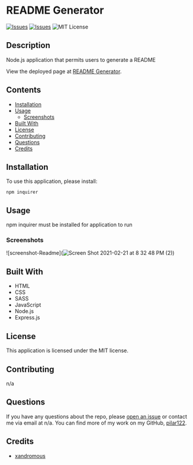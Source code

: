 # README Generator
[![Issues](https://img.shields.io/github/issues/pilar122/readme-generator)](https://github.com/pilar122/readme-generator/issues) [![Issues](https://img.shields.io/github/contributors/pilar122/readme-generator)](https://github.com/pilar122/readme-generator/graphs/contributors) ![MIT License](https://img.shields.io/badge/license-MIT-blue)

## Description
Node.js application that permits users to generate a README
            
View the deployed page at [README Generator](https://pilar122.github.io/readme-generator/).
## Contents
* [Installation](#installation)
* [Usage](#usage)
   * [Screenshots](#screenshots)
* [Built With](#built-with)
* [License](#license)
* [Contributing](#contributing)
* [Questions](#questions)
* [Credits](#credits)

## Installation
To use this application, please install: 
```
npm inquirer
```
    
## Usage
npm inquirer must be installed for application to run 
    
### Screenshots
![screenshot-Readme](![Screen Shot 2021-02-21 at 8 32 48 PM (2)](https://user-images.githubusercontent.com/71223784/108654472-fa13b500-7485-11eb-9177-8d2249bafb07.png))


## Built With

* HTML
* CSS
* SASS
* JavaScript
* Node.js
* Express.js
    
## License
This application is licensed under the MIT license.
    
## Contributing
n/a
    
## Questions
If you have any questions about the repo, please [open an issue](https://github.com/pilar122/readme-generator/issues) or contact me via email at n/a. You can find more of my work on my GitHub, [pilar122](https://github.com/pilar122/).
    
## Credits
* [xandromous](https://github.com/coding-boot-camp/potential-enigma)

    
